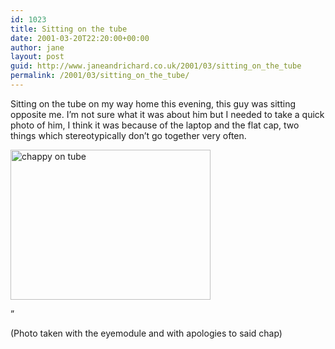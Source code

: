 ```yaml
---
id: 1023
title: Sitting on the tube
date: 2001-03-20T22:20:00+00:00
author: jane
layout: post
guid: http://www.janeandrichard.co.uk/2001/03/sitting_on_the_tube
permalink: /2001/03/sitting_on_the_tube/
---
```

Sitting on the tube on my way home this evening, this guy was sitting opposite me. I&#8217;m not sure what it was about him but I needed to take a quick photo of him, I think it was because of the laptop and the flat cap, two things which stereotypically don&#8217;t go together very often.

<img src="http://v1.janeandrichard.co.uk/blog/img/manontube.jpg" width="320" height="240" alt="chappy on tube" />

&#8221;

(Photo taken with the eyemodule and with apologies to said chap)